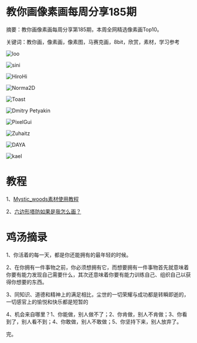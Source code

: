 # 教你画像素画每周分享185期

摘要：教你画像素画每周分享第185期，本周全网精选像素画Top10。

关键词：教你画，像素画，像素图，马赛克画，8bit，欣赏，素材，学习参考

![loo](https://tva1.sinaimg.cn/large/e6c9d24ely1h2n0ycir9kj215s0tsgm6.jpg)

![sini](https://tva1.sinaimg.cn/large/e6c9d24ely1h2n0yczh87j20u0140gp6.jpg)

![HiroHi](https://tva1.sinaimg.cn/large/e6c9d24ely1h2n0ydh6j4j20u00u0taw.jpg)

![Norma2D](https://tva1.sinaimg.cn/large/e6c9d24ely1h2n0ybm82xj20w00i0gp1.jpg)

![Toast](https://tva1.sinaimg.cn/large/e6c9d24ely1h2n0yb50mej20u00vw3zl.jpg)

![Dmitry Petyakin](https://tva1.sinaimg.cn/large/e6c9d24ely1h2n0ya8w4qj20u0190tax.jpg)

![PixelGui](https://tva1.sinaimg.cn/large/e6c9d24ely1h2n0yakhayj20t00g0q3o.jpg)

![Zuhaitz](https://tva1.sinaimg.cn/large/e6c9d24ely1h2n0yc451hj20xc0u040i.jpg)

![DAYA](https://tva1.sinaimg.cn/large/e6c9d24ely1h2n0ydx75jj21cm0mi0w7.jpg)

![kael ](https://tva1.sinaimg.cn/large/e6c9d24ely1h2n0y9el25j20u00qowhn.jpg)

# 教程

1、[Mystic_woods素材使用教程](https://mp.weixin.qq.com/s/1MACXwxntprZ6PfyNuKpNQ)

2、[六边形塔防如果是我怎么画？](https://mp.weixin.qq.com/s/GRg51wmrum_3aMI3GqQEOw)

# 鸡汤摘录

1、你活着的每一天，都是你还能拥有的最年轻的时候。

2、在你拥有一件事物之前，你必须想拥有它，而想要拥有一件事物首先就意味着你要有能力发现自己需要什么，其次还意味着你要有能力训练自己、组织自己以获得你想要的东西。

3、同知识、道德和精神上的满足相比，尘世的一切荣耀与成功都是转瞬即逝的，一切感官上的愉悦和快乐都是短暂的

4、机会来自哪里？1、你能做，别人做不了；2、你肯做，别人不肯做；3、你看到了，别人看不到；4、你敢做，别人不敢做；5、你坚持下来，别人放弃了。

完。